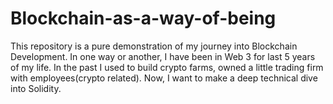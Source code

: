 # Blockchain-as-a-way-of-being
This repository is a pure demonstration of my journey into Blockchain Development. In one way or another, I have been in Web 3 for last 5 years of my life. In the past I used to build crypto farms, owned a little trading firm with employees(crypto related). Now, I want to make a deep technical dive into Solidity. 

